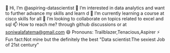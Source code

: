 👋 Hi, I’m @aspiring-datascientist
👀 I’m interested in data analytics and want to further advance my skills and learn d
🌱 I’m currently learning a course at cisco skills for all
💞️ I’m looking to collaborate on topics related to excel and sql
📫 How to reach me? through github discussions or at soniwalafatema@gmail.com
😄 Pronouns: Trailblazer,Tenacious,Aspirer
⚡ Fun fact:Not mine but the definitely the best "Data scientist:The sexiest Job of 21st century"


